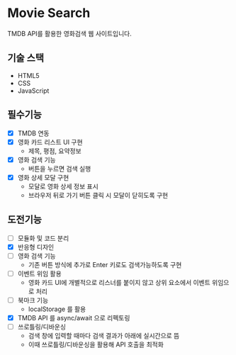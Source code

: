 # Movie Search

TMDB API를 활용한 영화검색 웹 사이트입니다.

## 기술 스택

- HTML5
- CSS
- JavaScript

## 필수기능

- [x] TMDB 연동
- [x] 영화 카드 리스트 UI 구현
  - 제목, 평점, 요약정보
- [x] 영화 검색 기능
  - 버튼을 누르면 검색 실행
- [x] 영화 상세 모달 구현
  - 모달로 영화 상세 정보 표시
  - 브라우저 뒤로 가기 버튼 클릭 시 모달이 닫히도록 구현

## 도전기능

- [ ] 모듈화 및 코드 분리
- [x] 반응형 디자인
- [ ] 영화 검색 기능
  - 기존 버튼 방식에 추가로 Enter 키로도 검색가능하도록 구현
- [ ] 이벤트 위임 활용
  - 영화 카드 UI에 개별적으로 리스너를 붙이지 않고 상위 요소에서 이벤트 위임으로 처리
- [ ] 북마크 기능
  - localStorage 를 활용
- [x] TMDB API 를 async/await 으로 리펙토링
- [ ] 쓰로틀링/디바운싱
  - 검색 창에 입력할 때마다 검색 결과가 아래에 실시간으로 뜸
  - 이때 쓰로틀링/디바운싱을 활용해 API 호출을 최적화
